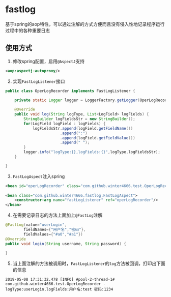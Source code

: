 # fastlog
基于spring的aop特性，可以通过注解的方式方便而且没有侵入性地记录程序运行过程中的各种重要日志

## 使用方式
1. 修改spring配置，启用`@AspectJ`支持
```xml
<aop:aspectj-autoproxy/>
```

2. 实现`FastLogListener`接口
```java
public class OperLogRecorder implements FastLogListener {
	
	private static Logger logger = LoggerFactory.getLogger(OperLogRecorder.class);

	@Override
	public void log(String logType, List<LogField> logFields) {
		StringBuilder logFieldsStr = new StringBuilder();
		for(LogField logField : logFields) {
			logFieldsStr.append(logField.getFieldName())
						.append(":")
						.append(logField.getFieldValue())
						.append(" ");
		}
		logger.info("logType:{},logFields:{}",logType,logFieldsStr);
	}

}
```

3. `FastLogAspect`注入spring
```xml
<bean id="operLogRecorder" class="com.github.winter4666.test.OperLogRecorder"/>
	
<bean class="com.github.winter4666.fastlog.FastLogAspect">
    <constructor-arg name="fastLogListener" ref="operLogRecorder"/>
</bean>
```

4. 在需要记录日志的方法上面加上`@FastLog`注解
```java
@FastLog(value="userLogin",			
		fieldNames={"用户名","密码"},
		fieldValues={"#a0","#a1"})
@Override
public void login(String username, String password) {
	
}
```

5. 当上面注解的方法被调用时，`FastLogListener`的`log`方法被回调，打印出下面的信息
```
2019-05-08 17:31:32.478 [INFO] #pool-2-thread-1# com.github.winter4666.test.OperLogRecorder - logType:userLogin,logFields:用户名:test 密码:1234 
```